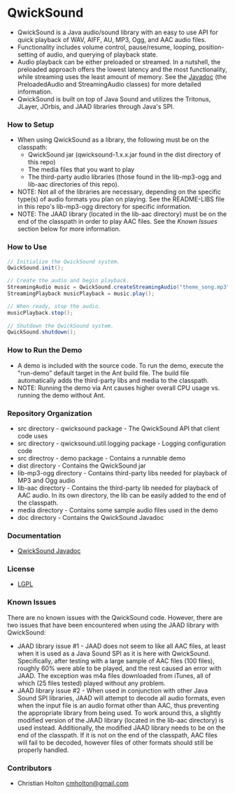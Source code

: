 # QwickSound

* QwickSound is a Java audio/sound library with an easy to use API for quick 
  playback of WAV, AIFF, AU, MP3, Ogg, and AAC audio files. 
* Functionality includes volume control, pause/resume, looping, 
  position-setting of audio, and querying of playback state.   
* Audio playback can be either preloaded or streamed. In a nutshell, the
  preloaded approach offers the lowest latency and the most functionality,
  while streaming uses the least amount of memory. See the 
  [Javadoc](http://cmholton.github.io/QwickSound/doc) (the PreloadedAudio and 
  StreamingAudio classes) for more detailed information. 
* QwickSound is built on top of Java Sound and utilizes the Tritonus, JLayer,
  JOrbis, and JAAD libraries through Java's SPI.


### How to Setup

* When using QwickSound as a library, the following must be on the classpath: 
    * QwickSound jar (qwicksound-1.x.x.jar found in the dist directory of this 
      repo)
    * The media files that you want to play
    * The third-party audio libraries (those found in the lib-mp3-ogg and 
      lib-aac directories of this repo). 
* NOTE: Not all of the libraries are necessary, depending on the specific
  type(s) of audio formats you plan on playing. See the README-LIBS file in 
  this repo's lib-mp3-ogg directory for specific information.
* NOTE: The JAAD library (located in the lib-aac directory) must be on the end
  of the classpath in order to play AAC files. See the *Known Issues* section
  below for more information.
  
  
### How to Use

```java
// Initialize the QwickSound system.
QwickSound.init();

// Create the audio and begin playback.
StreamingAudio music = QwickSound.createStreamingAudio("theme_song.mp3");
StreamingPlayback musicPlayback = music.play();

// When ready, stop the audio.
musicPlayback.stop();
		
// Shutdown the QwickSound system.
QwickSound.shutdown();
```

### How to Run the Demo

* A demo is included with the source code. To run the demo, execute the 
  "run-demo" default target in the Ant build file. The build file automatically 
  adds the third-party libs and media to the classpath.
* NOTE: Running the demo via Ant causes higher overall CPU usage vs. running
  the demo without Ant.
  

### Repository Organization

* src directory - qwicksound package - The QwickSound API that client code uses
* src directory - qwicksound.util.logging package - Logging configuration code
* src directroy - demo package - Contains a runnable demo
* dist directory - Contains the QwickSound jar
* lib-mp3-ogg directory - Contains third-party libs needed for playback of MP3
  and Ogg audio
* lib-aac directory - Contains the third-party lib needed for playback of AAC
  audio. In its own directory, the lib can be easily added to the end of the
  classpath.
* media directory - Contains some sample audio files used in the demo
* doc directory - Contains the QwickSound Javadoc


### Documentation

* [QwickSound Javadoc](http://cmholton.github.io/QwickSound/doc)


### License

* [LGPL](https://www.gnu.org/licenses/lgpl-3.0.en.html)


### Known Issues

There are no known issues with the QwickSound code. However, there are two
issues that have been encountered when using the JAAD library with QwickSound: 

* JAAD library issue #1 - JAAD does not seem to like all AAC files, at 
  least when it is used as a Java Sound SPI as it is here with QwickSound. 
  Specifically, after testing with a large sample of AAC files (100 files),
  roughly 60% were able to 	be played, and the rest caused an error with 
  JAAD. The exception was m4a files downloaded from iTunes, all of which 
  (25 files tested) played without any problem. 
* JAAD library issue #2 - When used in conjunction with other Java Sound 
  SPI libraries, JAAD will attempt to decode all audio formats, even when the
  input file is an audio format other than AAC, thus preventing the 
  appropriate library from being used. To work around this, a slightly 
  modified version of the JAAD library (located in the lib-aac directory) is 
  used instead. Additionally, the modified JAAD library needs to be on the
  end of the classpath. If it is not on the end of the classpath, AAC files
  will fail to be decoded, however files of other formats should still be 
  properly handled.     


### Contributors

* Christian Holton <cmholton@gmail.com>



